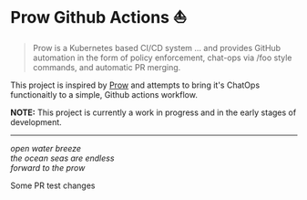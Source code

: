# Prow Github Actions ⛵️

> Prow is a Kubernetes based CI/CD system ... and provides GitHub automation in the form of policy enforcement, chat-ops via /foo style commands, and automatic PR merging.

This project is inspired by [Prow](https://github.com/kubernetes/test-infra/tree/master/prow) and attempts to bring it's ChatOps functionaitly to a simple, Github actions workflow. 

**NOTE:** This project is currently a work in progress and in the early stages of development.

---
_open water breeze  
the ocean seas are endless  
forward to the prow_

Some PR test changes
